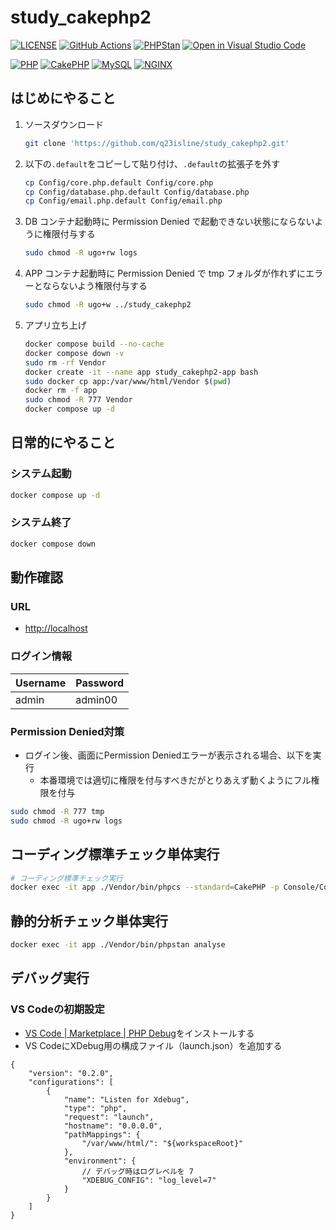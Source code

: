 # study_cakephp2

[![LICENSE](https://img.shields.io/badge/license-MIT-green.svg)](./LICENSE)
[![GitHub Actions](https://github.com/q23isline/study_cakephp2/actions/workflows/ci.yml/badge.svg)](https://github.com/q23isline/study_cakephp2/actions/workflows/ci.yml)
[![PHPStan](https://img.shields.io/badge/PHPStan-level%208-brightgreen.svg)](https://github.com/phpstan/phpstan)
[![Open in Visual Studio Code](https://img.shields.io/static/v1?logo=visualstudiocode&label=&message=Open%20in%20Visual%20Studio%20Code&labelColor=555555&color=007acc&logoColor=007acc)](https://open.vscode.dev/q23isline/study_cakephp2)

[![PHP](https://img.shields.io/static/v1?logo=php&label=PHP&message=v7.1.33&labelColor=555555&color=777BB4&logoColor=777BB4)](https://www.php.net)
[![CakePHP](https://img.shields.io/static/v1?logo=cakephp&label=CakePHP&message=v2.10.24&labelColor=555555&color=D33C43&logoColor=D33C43)](https://cakephp.org)
[![MySQL](https://img.shields.io/static/v1?logo=mysql&label=MySQL&message=v8.0&labelColor=555555&color=4479A1&logoColor=4479A1)](https://dev.mysql.com)
[![NGINX](https://img.shields.io/static/v1?logo=nginx&label=NGINX&message=v1.21&labelColor=555555&color=009639&logoColor=009639)](https://www.nginx.com)

## はじめにやること

1. ソースダウンロード

    ```bash
    git clone 'https://github.com/q23isline/study_cakephp2.git'
    ```

2. 以下の`.default`をコピーして貼り付け、`.default`の拡張子を外す

    ```bash
    cp Config/core.php.default Config/core.php
    cp Config/database.php.default Config/database.php
    cp Config/email.php.default Config/email.php
    ```

3. DB コンテナ起動時に Permission Denied で起動できない状態にならないように権限付与する

    ```bash
    sudo chmod -R ugo+rw logs
    ```

4. APP コンテナ起動時に Permission Denied で tmp フォルダが作れずにエラーとならないよう権限付与する

    ```bash
    sudo chmod -R ugo+w ../study_cakephp2
    ```

5. アプリ立ち上げ

    ```bash
    docker compose build --no-cache
    docker compose down -v
    sudo rm -rf Vendor
    docker create -it --name app study_cakephp2-app bash
    sudo docker cp app:/var/www/html/Vendor $(pwd)
    docker rm -f app
    sudo chmod -R 777 Vendor
    docker compose up -d
    ```

## 日常的にやること

### システム起動

```bash
docker compose up -d
```

### システム終了

```bash
docker compose down
```

## 動作確認

### URL

- <http://localhost>

### ログイン情報

| Username  | Password |
| --------- | -------- |
| admin     | admin00  |

### Permission Denied対策

- ログイン後、画面にPermission Deniedエラーが表示される場合、以下を実行
  - 本番環境では適切に権限を付与すべきだがとりあえず動くようにフル権限を付与

```bash
sudo chmod -R 777 tmp
sudo chmod -R ugo+rw logs
```

## コーディング標準チェック単体実行

```bash
# コーディング標準チェック実行
docker exec -it app ./Vendor/bin/phpcs --standard=CakePHP -p Console/Command/ Console/Templates/ Controller/ Model/ View/
```

## 静的分析チェック単体実行

```bash
docker exec -it app ./Vendor/bin/phpstan analyse
```

## デバッグ実行

### VS Codeの初期設定

- [VS Code | Marketplace | PHP Debug](https://marketplace.visualstudio.com/items?itemName=felixfbecker.php-debug)をインストールする
- VS CodeにXDebug用の構成ファイル（launch.json）を追加する

```JSONC
{
    "version": "0.2.0",
    "configurations": [
        {
            "name": "Listen for Xdebug",
            "type": "php",
            "request": "launch",
            "hostname": "0.0.0.0",
            "pathMappings": {
                "/var/www/html/": "${workspaceRoot}"
            },
            "environment": {
                // デバッグ時はログレベルを 7
                "XDEBUG_CONFIG": "log_level=7"
            }
        }
    ]
}
```
